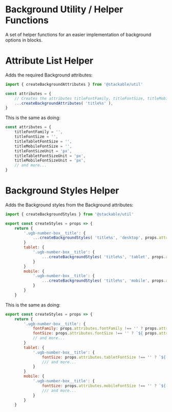 # Background Utility / Helper Functions

A set of helper functions for an easier implementation of background options in blocks.

# Attribute List Helper

Adds the required Background attributes:

```js
import { createBackgroundAttributes } from '@stackable/util'

const attributes = {
	// Creates the attributes titleFontFamily, titleFontSize, titleMobileFontSize, ...
	...createBackgroundAttributes( 'title%s' ),
}
```

This is the same as doing:

```js
const attributes = {
	titleFontFamily = '',
	titleFontSize = '',
	titleTabletFontSize = '',
	titleMobileFontSize = '',
	titleFontSizeUnit = 'px',
	titleTabletFontSizeUnit = 'px',
	titleMobileFontSizeUnit = 'px',
	// and more...
}
```

# Background Styles Helper

Adds the Background styles from the Background attributes:

```js
import { createBackgroundStyles } from '@stackable/util'

export const createStyles = props => {
	return {
		'.ugb-number-box__title': {
			...createBackgroundStyles( 'title%s', 'desktop', props.attributes ),
		}
		tablet: {
			'.ugb-number-box__title': {
				...createBackgroundStyles( 'title%s', 'tablet', props.attributes ),
			}	
		}
		mobile: {
			'.ugb-number-box__title': {
				...createBackgroundStyles( 'title%s', 'mobile', props.attributes ),
			}	
		}
	}
```

This is the same as doing:

```js
export const createStyles = props => {
	return {
		'.ugb-number-box__title': {
			fontFamily: props.attributes.fontFamily !== '' ? props.attributes.fontFamily : undefined,
			fontSize: props.attributes.fontSize !== '' ? `${ props.attributes.fontSize }${ props.attributes.fontSizeUnit }` : undefined,
			// and more...
		}
		tablet: {
			'.ugb-number-box__title': {
				fontSize: props.attributes.tabletFontSize !== '' ? `${ props.attributes.tabletFontSize }${ props.attributes.tabletFontSizeUnit }` : undefined,
				/// and more...
			}	
		}
		mobile: {
			'.ugb-number-box__title': {
				fontSize: props.attributes.mobileFontSize !== '' ? `${ props.attributes.mobileFontSize }${ props.attributes.mobileFontSizeUnit }` : undefined,
				/// and more...
			}	
		}
	}
```
